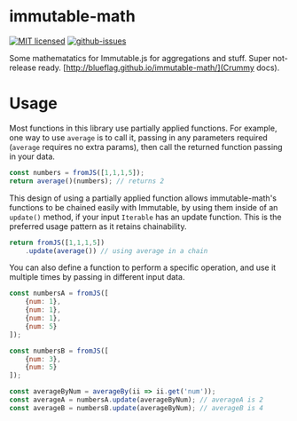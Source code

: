 # immutable-math

[![MIT licensed](https://img.shields.io/badge/license-MIT-blue.svg)](http://opensource.org/licenses/MIT)
[![github-issues](https://img.shields.io/github/issues/blueflag/immutable-math.svg)](https://github.com/blueflag/immutable-math/issues)

Some mathematatics for Immutable.js for aggregations and stuff. Super not-release ready. [http://blueflag.github.io/immutable-math/](Crummy docs).

# Usage

Most functions in this library use partially applied functions.
For example, one way to use `average` is to call it, passing in any parameters required (`average` requires no extra params), then call the returned function passing in your data.

```js
const numbers = fromJS([1,1,1,5]);
return average()(numbers); // returns 2
```

This design of using a partially applied function allows immutable-math's functions to be chained easily with Immutable,
by using them inside of an `update()` method, if your input `Iterable` has an update function.
This is the preferred usage pattern as it retains chainability.

```js
return fromJS([1,1,1,5])
    .update(average()) // using average in a chain
```

You can also define a function to perform a specific operation, and use it multiple times by passing in different input data.

```js
const numbersA = fromJS([
	{num: 1},
	{num: 1},
	{num: 1},
	{num: 5}
]);

const numbersB = fromJS([
	{num: 3},
	{num: 5}
]);

const averageByNum = averageBy(ii => ii.get('num'));
const averageA = numbersA.update(averageByNum); // averageA is 2
const averageB = numbersB.update(averageByNum); // averageB is 4
```